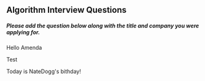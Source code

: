 ## Algorithm Interview Questions
##### Please add the question below along with the title and company you were applying for.


Hello Amenda

Test

Today is NateDogg's bithday!

